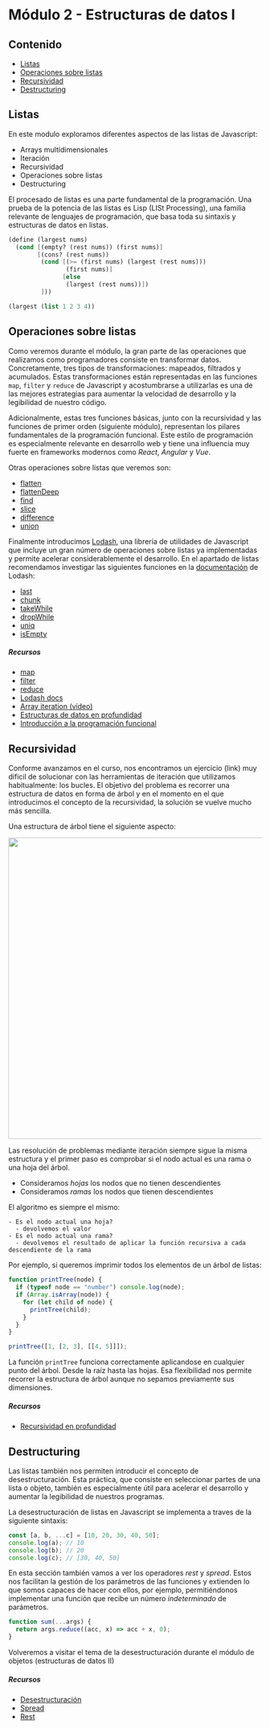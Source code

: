 # Módulo 2 - Estructuras de datos I

## Contenido

- [Listas](#listas)
- [Operaciones sobre listas](#operaciones-sobre-listas)
- [Recursividad](#tipos-de-datos)
- [Destructuring](#arrow-functions)

## Listas

En este modulo exploramos diferentes aspectos de las listas de Javascript:

- Arrays multidimensionales
- Iteración
- Recursividad
- Operaciones sobre listas
- Destructuring

El procesado de listas es una parte fundamental de la programación. Una prueba de la potencia de las listas es Lisp (LISt Processing), una familia relevante de lenguajes de programación, que basa toda su sintaxis y estructuras de datos en listas.

```scheme
(define (largest nums)
  (cond [(empty? (rest nums)) (first nums)]
        [(cons? (rest nums))
         (cond [(>= (first nums) (largest (rest nums)))
                (first nums)]
               [else
                (largest (rest nums))])
         ]))

(largest (list 1 2 3 4))
```

## Operaciones sobre listas

Como veremos durante el módulo, la gran parte de las operaciones que realizamos como programadores consiste en transformar datos. Concretamente, tres tipos de transformaciones: mapeados, filtrados y acumulados. Estas transformaciones están representadas en las funciones `map`, `filter` y `reduce` de Javascript y acostumbrarse a utilizarlas es una de las mejores estrategias para aumentar la velocidad de desarrollo y la legibilidad de nuestro código.

Adicionalmente, estas tres funciones básicas, junto con la recursividad y las funciones de primer orden (siguiente módulo), representan los pilares fundamentales de la programación funcional. Este estilo de programación es especialmente relevante en desarrollo web y tiene una influencia muy fuerte en frameworks modernos como _React_, _Angular_ y _Vue_.

Otras operaciones sobre listas que veremos son:

- [flatten](https://lodash.com/docs/4.17.15#flatten)
- [flattenDeep](https://lodash.com/docs/4.17.15#flattenDeep)
- [find](https://developer.mozilla.org/es/docs/Web/JavaScript/Reference/Global_Objects/Array/find)
- [slice](https://developer.mozilla.org/es/docs/Web/JavaScript/Reference/Global_Objects/Array/slice)
- [difference](https://lodash.com/docs/4.17.15#difference)
- [union](https://lodash.com/docs/4.17.15#union)

Finalmente introducimos [Lodash](https://lodash.com/), una librería de utilidades de Javascript que incluye un gran número de operaciones sobre listas ya implementadas y permite acelerar considerablemente el desarrollo. En el apartado de listas recomendamos investigar las siguientes funciones en la [documentación](https://lodash.com/docs/4.17.15) de Lodash:

- [last](https://lodash.com/docs/4.17.15#last)
- [chunk](https://lodash.com/docs/4.17.15#chunk)
- [takeWhile](https://lodash.com/docs/4.17.15#takeWhile)
- [dropWhile](https://lodash.com/docs/4.17.15#dropWhile)
- [uniq](https://lodash.com/docs/4.17.15#uniq)
- [isEmpty](https://lodash.com/docs/4.17.15#isEmpty)

##### Recursos

- [map](https://developer.mozilla.org/es/docs/Web/JavaScript/Reference/Global_Objects/Array/map)
- [filter](https://developer.mozilla.org/es/docs/Web/JavaScript/Reference/Global_Objects/Array/filter)
- [reduce](https://developer.mozilla.org/es/docs/Web/JavaScript/Reference/Global_Objects/Array/reduce)
- [Lodash docs](https://lodash.com/docs/4.17.15)
- [Array iteration (vídeo)](https://www.youtube.com/watch?v=Urwzk6ILvPQ&t=1s&ab_channel=freeCodeCamp.org)
- [Estructuras de datos en profundidad](https://eloquentjavascript.net/04_data.html)
- [Introducción a la programación funcional](https://www.freecodecamp.org/news/an-introduction-to-the-basic-principles-of-functional-programming-a2c2a15c84/)

## Recursividad

Conforme avanzamos en el curso, nos encontramos un ejercicio (link) muy dificil de solucionar con las herramientas de iteración que utilizamos habitualmente: los bucles. El objetivo del problema es recorrer una estructura de datos en forma de árbol y en el momento en el que introducimos el concepto de la recursividad, la solución se vuelve mucho más sencilla.

Una estructura de árbol tiene el siguiente aspecto:

<img src="https://upload.wikimedia.org/wikipedia/commons/thumb/5/5f/Tree_%28computer_science%29.svg/1200px-Tree_%28computer_science%29.svg.png" width="600" height="600">

Las resolución de problemas mediante iteración siempre sigue la misma estructura y el primer paso es comprobar si el nodo actual es una rama o una hoja del árbol.

- Consideramos _hojas_ los nodos que no tienen descendientes
- Consideramos _ramas_ los nodos que tienen descendientes

El algoritmo es siempre el mismo:

```
- Es el nodo actual una hoja?
  - devolvemos el valor
- Es el nodo actual una rama?
  - devolvemos el resultado de aplicar la función recursiva a cada descendiente de la rama
```

Por ejemplo, si queremos imprimir todos los elementos de un árbol de listas:

```javascript
function printTree(node) {
  if (typeof node == "number") console.log(node);
  if (Array.isArray(node)) {
    for (let child of node) {
      printTree(child);
    }
  }
}

printTree([1, [2, 3], [[4, 5]]]);
```

La función `printTree` funciona correctamente aplicandose en cualquier punto del árbol. Desde la raíz hasta las hojas. Esa flexibilidad nos permite recorrer la estructura de árbol aunque no sepamos previamente sus dimensiones.

##### Recursos

- [Recursividad en profundidad](https://www.geeksforgeeks.org/recursion/)

## Destructuring

Las listas también nos permiten introducir el concepto de desestructuración. Esta práctica, que consiste en seleccionar partes de una lista o objeto, también es especialmente útil para acelerar el desarrollo y aumentar la legibilidad de nuestros programas.

La desestructuración de listas en Javascript se implementa a traves de la siguiente sintaxis:

```javascript
const [a, b, ...c] = [10, 20, 30, 40, 50];
console.log(a); // 10
console.log(b); // 20
console.log(c); // [30, 40, 50]
```

En esta sección también vamos a ver los operadores _rest_ y _spread_. Estos nos facilitan la gestión de los parámetros de las funciones y extienden lo que somos capaces de hacer con ellos, por ejemplo, permitiéndonos implementar una función que recibe un número _indeterminado_ de parámetros.

```javascript
function sum(...args) {
  return args.reduce((acc, x) => acc + x, 0);
}
```

Volveremos a visitar el tema de la desestructuración durante el módulo de objetos (estructuras de datos II)

##### Recursos

- [Desestructuración](https://developer.mozilla.org/es/docs/Web/JavaScript/Reference/Operators/Destructuring_assignment)
- [Spread](https://developer.mozilla.org/es/docs/Web/JavaScript/Reference/Operators/Spread_syntax)
- [Rest](https://developer.mozilla.org/es/docs/Web/JavaScript/Reference/Functions/rest_parameters)
